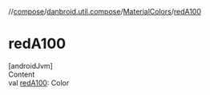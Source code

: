 //[compose](../../../index.md)/[danbroid.util.compose](../index.md)/[MaterialColors](index.md)/[redA100](red-a100.md)



# redA100  
[androidJvm]  
Content  
val [redA100](red-a100.md): Color  



